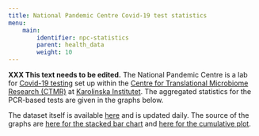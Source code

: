 ```yaml
---
title: National Pandemic Centre Covid-19 test statistics
menu:
    main:
        identifier: npc-statistics
        parent: health_data
        weight: 10
---
```


**XXX This text needs to be edited.**
The National Pandemic Centre is a lab for
[Covid-19 testing](https://ki.se/mtc/ctmr-and-covid-19) set up within the
[Centre for Translational Microbiome Research (CTMR)](https://ki.se/en/research/centre-for-translational-microbiome-research-ctmr)
at [Karolinska Institutet](https://ki.se/en). The aggregated statistics for
the PCR-based tests are given in the graphs below.

<div id="stacked-bar-chart">

<div id="cumulative-plot">

The dataset itself is available
[here](https://datagraphics.dckube.scilifelab.se/dataset/65c5d7e6b505420c98714a4b348bafbb) and is updated daily.
The source of the graphs are
[here for the stacked bar chart](https://datagraphics.dckube.scilifelab.se/graphic/85c0a41fb118495e88a1fccad37e821e)
and [here for the cumulative plot](https://datagraphics.dckube.scilifelab.se/graphic/aa9e90ed7a5445a0bf70f0b81da2325e).

<script src="https://cdn.jsdelivr.net/npm/vega@5.12.1"></script>
<script src="https://cdn.jsdelivr.net/npm/vega-lite@4.12.2"></script>
<script src="https://cdn.jsdelivr.net/npm/vega-embed@6.8.0"></script>

<script src="https://datagraphics.dckube.scilifelab.se/graphic/85c0a41fb118495e88a1fccad37e821e.js?id=stacked-bar-chart"></script>

<script src="https://datagraphics.dckube.scilifelab.se/graphic/aa9e90ed7a5445a0bf70f0b81da2325e.js?id=cumulative-plot"></script>
